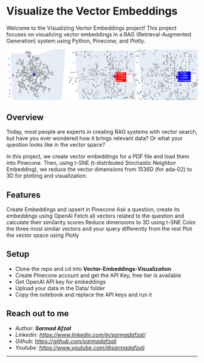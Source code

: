 # Visualize the Vector Embeddings
Welcome to the Visualizing Vector Embeddings project! This project focuses on visualizing vector embeddings in a RAG (Retrieval-Augmented Generation) system using Python, Pinecone, and Plotly.

<p align=center>
<img src="vector.png" />
</p>

## Overview
Today, most people are experts in creating RAG systems with vector search, but have you ever wondered how it brings relevant data? Or what your question looks like in the vector space?

In this project, we create vector embeddings for a PDF file and load them into Pinecone. Then, using t-SNE (t-distributed Stochastic Neighbor Embedding), we reduce the vector dimensions from 1536D (for ada-02) to 3D for plotting and visualization.

## Features
Create Embeddings and upsert in Pinecone
Ask a question, create its embeddings using OpenAI
Fetch all vectors related to the question and calculate their similarity scores
Reduce dimensions to 3D using t-SNE
Color the three most similar vectors and your query differently from the rest
Plot the vector space using Plotly

## Setup
- Clone the repo and cd into **Vector-Embeddings-Visualization**
- Create Pinecone account and get the API Key, free tier is available
- Get OpenAI API key for embeddings
- Upload your data in the Data/ folder
- Copy the notebook and replace the API keys and run it

## Reach out to me
- <i>Author: <b>Sarmad Afzal</b></i>
- <i>Linkedin: https://www.linkedin.com/in/sarmadafzal/</i>
- <i>Github: https://github.com/sarmadafzalj</i>
- <i>Youtube: https://www.youtube.com/@sarmadafzalj</i>
---
